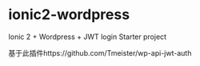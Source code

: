 # ionic2-wordpress
Ionic 2 + Wordpress + JWT login Starter project

基于此插件https://github.com/Tmeister/wp-api-jwt-auth

